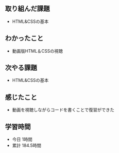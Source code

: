 ## 取り組んだ課題
- HTML&CSSの基本
## わかったこと
- 動画版HTML＆CSSの視聴
## 次やる課題
- HTML&CSSの基本
## 感じたこと
- 動画を視聴しながらコードを書くことで復習ができた
## 学習時間
- 今日 1時間
- 累計 184.5時間
